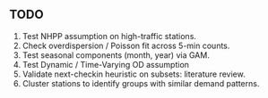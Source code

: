 ## TODO

1. Test NHPP assumption on high-traffic stations.
2. Check overdispersion / Poisson fit across 5-min counts.
3. Test seasonal components (month, year) via GAM.
4. Test Dynamic / Time-Varying OD assumption
5. Validate next-checkin heuristic on subsets: literature review.
6. Cluster stations to identify groups with similar demand patterns.
